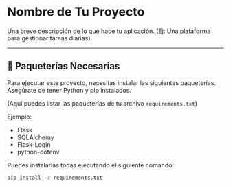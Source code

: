 # Nombre de Tu Proyecto

Una breve descripción de lo que hace tu aplicación. (Ej: Una plataforma para gestionar tareas diarias).

---

## 🚀 Paqueterías Necesarias

Para ejecutar este proyecto, necesitas instalar las siguientes paqueterías. Asegúrate de tener Python y pip instalados.

(Aquí puedes listar las paqueterías de tu archivo `requirements.txt`)

Ejemplo:
- Flask
- SQLAlchemy
- Flask-Login
- python-dotenv

Puedes instalarlas todas ejecutando el siguiente comando:
```bash
pip install -r requirements.txt
